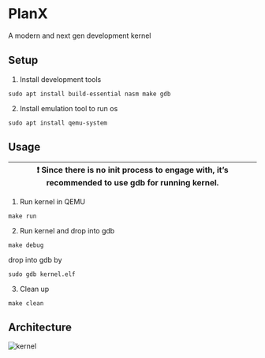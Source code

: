 # PlanX

A modern and next gen development kernel

## Setup
1. Install development tools
```
sudo apt install build-essential nasm make gdb
```

2. Install emulation tool to run os
```
sudo apt install qemu-system
```

## Usage


| :exclamation:  Since there is no init process to engage with, it’s recommended to use gdb for running kernel.   |
|----------------------------------------------|
1. Run kernel in QEMU
```
make run
```

2. Run kernel and drop into gdb
```
make debug
```
drop into gdb by
```
sudo gdb kernel.elf
```

3. Clean up
```
make clean
```

## Architecture
![kernel](https://github.com/itsankitkp/PlanX/assets/93041495/fa7936b0-3807-4470-9616-84f08218742e)


